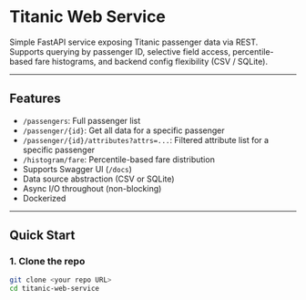 # Titanic Web Service

Simple FastAPI service exposing Titanic passenger data via REST.  
Supports querying by passenger ID, selective field access, percentile-based fare histograms, and backend config flexibility (CSV / SQLite).

---

## Features

- `/passengers`: Full passenger list
- `/passenger/{id}`: Get all data for a specific passenger
- `/passenger/{id}/attributes?attrs=...`: Filtered attribute list for a specific passenger
- `/histogram/fare`: Percentile-based fare distribution
- Supports Swagger UI (`/docs`)
- Data source abstraction (CSV or SQLite)
- Async I/O throughout (non-blocking)
- Dockerized

---

## Quick Start

### 1. Clone the repo

```bash
git clone <your repo URL>
cd titanic-web-service
